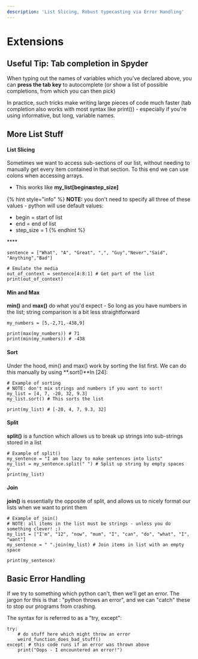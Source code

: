 ```yaml
---
description: 'List Slicing, Robust typecasting via Error Handling'
---
```


# Extensions

## Useful Tip: Tab completion in Spyder

When typing out the names of variables which you've declared above, you can **press the tab key** to autocomplete \(or show a list of possible completions, from which you can then pick\)

In practice, such tricks make writing large pieces of code much faster \(tab completion also works with most syntax like print\(\)\) - especially if you're using informative, but long, variable names.

## More List Stuff

#### List Slicing <a id="List-Slicing"></a>

Sometimes we want to access sub-sections of our list, without needing to manually get every item contained in that section. To this end we can use colons when accessing arrays.

* This works like **my\_list\[begin:end:step\_size\]**

{% hint style="info" %}
**NOTE:** you don't need to specify all three of these values - python will use default values:

* begin = start of list
* end = end of list
* step\_size = 1
{% endhint %}

\*\*\*\*

```text
sentence = ["What", "A", "Great", ",", "Guy","Never","Said", "Anything","Bad"]

# Emulate the media
out_of_context = sentence[4:8:1] # Get part of the list
print(out_of_context)
```

#### Min and Max <a id="Min-and-Max"></a>

**min\(\)** and **max\(\)** do what you'd expect - So long as you have numbers in the list; string comparison is a bit less straightforward

```text
my_numbers = [5,-2,71,-438,9]

print(max(my_numbers)) # 71
print(min(my_numbers)) # -438
```

#### Sort <a id="Sort"></a>

Under the hood, min\(\) and max\(\) work by sorting the list first. We can do this manually by using **.sort\(\)**In \[24\]:  


```text
# Example of sorting
# NOTE: don't mix strings and numbers if you want to sort!
my_list = [4, 7, -20, 32, 9.3] 
my_list.sort() # This sorts the list

print(my_list) # [-20, 4, 7, 9.3, 32]
```

#### Split <a id="Split"></a>

**split\(\)** is a function which allows us to break up strings into sub-strings stored in a list

```text
# Example of split()
my_sentence = "I am too lazy to make sentences into lists"
my_list = my_sentence.split(" ") # Split up string by empty spaces
v
print(my_list)
```

#### Join <a id="Join"></a>

**join\(\)** is essentially the opposite of split, and allows us to nicely format our lists when we want to print them

```text
# Example of join()
# NOTE: all items in the list must be strings - unless you do something clever! ;)
my_list = ["I'm", "12", "now", "mum", "I", "can", "do", "what", "I", "want"]
my_sentence = " ".join(my_list) # Join items in list with an empty space

print(my_sentence)
```

## Basic Error Handling

If we try to something which python can't, then we'll get an error. The jargon for this is that : "python throws an error", and we can "catch" these to stop our programs from crashing.

The syntax for is referred to as a "try, except":

```text
try:
    # do stuff here which might throw an error
    weird_function_does_bad_stuff()
except: # this code runs if an error was thrown above
    print("Oops - I encountered an error!")
```

